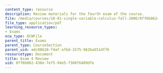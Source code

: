 ```yaml
---
content_type: resource
description: Review materials for the fourth exam of the course.
file: /media/courses/18-01-single-variable-calculus-fall-2006/0ff6b062438e7ef594e5f360f6489dfe_exam4review.pdf
file_type: application/pdf
learning_resource_types:
- Exams
ocw_type: OCWFile
parent_title: Exams
parent_type: CourseSection
parent_uid: adc88628-f4af-afbd-2575-962ba651df76
resourcetype: Document
title: Exam 4 Review
uid: 0ff6b062-438e-7ef5-94e5-f360f6489dfe
---
```

